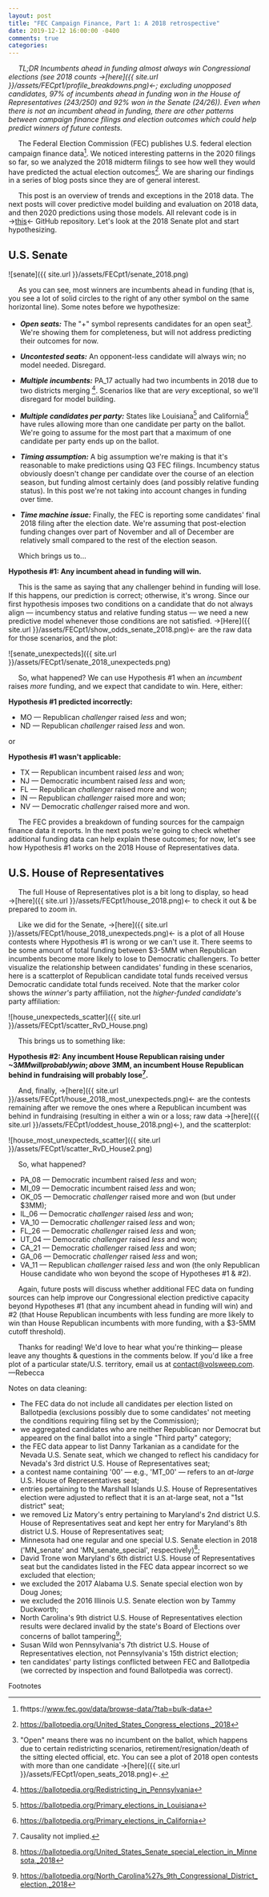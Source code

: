 ```yaml
---
layout: post
title: "FEC Campaign Finance, Part 1: A 2018 retrospective"
date: 2019-12-12 16:00:00 -0400
comments: true
categories:
---
```

&nbsp;&nbsp;&nbsp;&nbsp;&nbsp;*TL;DR Incumbents ahead in funding almost always win Congressional elections (see 2018 counts &#8594;[here]({{ site.url }}/assets/FECpt1/profile_breakdowns.png)&#8592;; excluding unopposed candidates, 97% of incumbents ahead in funding won in the House of Representatives (243/250) and 92% won in the Senate (24/26)). Even when there is not an incumbent ahead in funding, there are other patterns between campaign finance filings and election outcomes which could help predict winners of future contests.*

&nbsp;&nbsp;&nbsp;&nbsp;&nbsp;The Federal Election Commission (FEC) publishes U.S. federal election campaign finance data[^1]. We noticed interesting patterns in the 2020 filings so far, so we analyzed the 2018 midterm filings to see how well they would have predicted the actual election outcomes[^2]. We are sharing our findings in a series of blog posts since they are of general interest.

&nbsp;&nbsp;&nbsp;&nbsp;&nbsp;This post is an overview of trends and exceptions in the 2018 data. The next posts will cover predictive model building and evaluation on 2018 data, and then 2020 predictions using those models. All relevant code is in &#8594;[this](https://github.com/volsweep/volsweep.github.io/tree/master/projects/FEC/2018)&#8592; GitHub repository. Let's look at the 2018 Senate plot and start hypothesizing.


## U.S. Senate
![senate]({{ site.url }}/assets/FECpt1/senate_2018.png)

&nbsp;&nbsp;&nbsp;&nbsp;&nbsp;As you can see, most winners are incumbents ahead in funding (that is, you see a lot of solid circles to the right of any other symbol on the same horizontal line). Some notes before we hypothesize:

* _**Open seats:**_ The "+" symbol represents candidates for an open seat[^3]. We're showing them for completeness, but will not address predicting their outcomes for now.

* _**Uncontested seats:**_ An opponent-less candidate will always win; no model needed. Disregard.

* _**Multiple incumbents:**_ PA_17 actually had two incumbents in 2018 due to two districts merging [^4]. Scenarios like that are *very* exceptional, so we'll disregard for model building.

* _**Multiple candidates per party:**_ States like Louisiana[^5] and California[^6] have rules allowing more than one candidate per party on the ballot. We're going to assume for the most part that a maximum of one candidate per party ends up on the ballot.

* _**Timing assumption:**_ A big assumption we're making is that it's reasonable to make predictions using Q3 FEC filings. Incumbency status obviously doesn't change per candidate over the course of an election season, but funding almost certainly does (and possibly relative funding status). In this post we're not taking into account changes in funding over time.

* _**Time machine issue:**_ Finally, the FEC is reporting some candidates' final 2018 filing after the election date. We're assuming that post-election funding changes over part of November and all of December are relatively small compared to the rest of the election season.

&nbsp;&nbsp;&nbsp;&nbsp;&nbsp;Which brings us to...

**Hypothesis &#35;1: Any incumbent ahead in funding will win.**

&nbsp;&nbsp;&nbsp;&nbsp;&nbsp;This is the same as saying that any challenger behind in funding will lose. If this happens, our prediction is correct; otherwise, it's wrong. Since our first hypothesis imposes two conditions on a candidate that do not always align &#8212; incumbency status and relative funding status &#8212; we need a new predictive model whenever those conditions are not satisfied. &#8594;[Here]({{ site.url }}/assets/FECpt1/show_odds_senate_2018.png)&#8592; are the raw data for those scenarios, and the plot:

![senate_unexpecteds]({{ site.url }}/assets/FECpt1/senate_2018_unexpecteds.png)

&nbsp;&nbsp;&nbsp;&nbsp;&nbsp;So, what happened? We can use Hypothesis &#35;1 when an *incumbent* raises *more* funding, and we expect that candidate to win. Here, either:

**Hypothesis &#35;1 predicted incorrectly:**
* MO &#8212; Republican *challenger* raised *less* and won;
* ND &#8212; Republican *challenger* raised *less* and won.

or

**Hypothesis &#35;1 wasn't applicable:**
* TX &#8212; Republican incumbent raised *less* and won;
* NJ &#8212; Democratic incumbent raised *less* and won;
* FL &#8212; Republican *challenger* raised more and won;
* IN &#8212; Republican *challenger* raised more and won;
* NV &#8212; Democratic *challenger* raised more and won.


&nbsp;&nbsp;&nbsp;&nbsp;&nbsp;The FEC provides a breakdown of funding sources for the campaign finance data it reports. In the next posts we're going to check whether additional funding data can help explain these outcomes; for now, let's see how Hypothesis &#35;1 works on the 2018 House of Representatives data.


## U.S. House of Representatives
&nbsp;&nbsp;&nbsp;&nbsp;&nbsp;The full House of Representatives plot is a bit long to display, so head &#8594;[here]({{ site.url }}/assets/FECpt1/house_2018.png)&#8592; to check it out & be prepared to zoom in.

&nbsp;&nbsp;&nbsp;&nbsp;&nbsp;Like we did for the Senate, &#8594;[here]({{ site.url }}/assets/FECpt1/house_2018_unexpecteds.png)&#8592; is a plot of all House contests where Hypothesis &#35;1 is wrong or we can't use it. There seems to be some amount of total funding between $3-5MM when Republican incumbents become more likely to lose to Democratic challengers. To better visualize the relationship between candidates' funding in these scenarios, here is a scatterplot of Republican candidate total funds received versus Democratic candidate total funds received.  Note that the marker color shows the *winner's* party affiliation, not the *higher-funded candidate's* party affiliation:

![house_unexpecteds_scatter]({{ site.url }}/assets/FECpt1/scatter_RvD_House.png)

&nbsp;&nbsp;&nbsp;&nbsp;&nbsp;This brings us to something like:

**Hypothesis &#35;2: Any incumbent House Republican raising under ~$3MM will probably win; above ~$3MM, an incumbent House Republican behind in fundraising will probably lose[^7].**

&nbsp;&nbsp;&nbsp;&nbsp;&nbsp;And, finally, &#8594;[here]({{ site.url }}/assets/FECpt1/house_2018_most_unexpecteds.png)&#8592; are the contests remaining after we remove the ones where a Republican incumbent was behind in fundraising (resulting in either a win or a loss; raw data &#8594;[here]({{ site.url }}/assets/FECpt1/oddest_house_2018.png)&#8592;), and the scatterplot:

![house_most_unexpecteds_scatter]({{ site.url }}/assets/FECpt1/scatter_RvD_House2.png)

&nbsp;&nbsp;&nbsp;&nbsp;&nbsp;So, what happened?

* PA_08 &#8212; Democratic incumbent raised *less* and won;
* MI_09 &#8212; Democratic incumbent raised *less* and won;
* OK_05 &#8212; Democratic *challenger* raised more and won (but under $3MM);
* IL_06 &#8212; Democratic *challenger* raised *less* and won;
* VA_10 &#8212; Democratic *challenger* raised *less* and won;
* FL_26 &#8212; Democratic *challenger* raised *less* and won;
* UT_04 &#8212; Democratic *challenger* raised *less* and won;
* CA_21 &#8212; Democratic *challenger* raised *less* and won;
* GA_06 &#8212; Democratic *challenger* raised *less* and won;
* VA_11 &#8212; Republican *challenger* raised *less* and won (the only Republican House candidate who won beyond the scope of Hypotheses &#35;1 & &#35;2).


&nbsp;&nbsp;&nbsp;&nbsp;&nbsp;Again, future posts will discuss whether additional FEC data on funding sources can help improve our Congressional election predictive capacity beyond Hypotheses &#35;1 (that any incumbent ahead in funding will win) and &#35;2 (that House Republican incumbents with less funding are more likely to win than House Republican incumbents with more funding, with a $3-5MM cutoff threshold).

&nbsp;&nbsp;&nbsp;&nbsp;&nbsp;Thanks for reading! We'd love to hear what you're thinking&#8212; please leave any thoughts & questions in the comments below. If you'd like a free plot of a particular state/U.S. territory, email us at contact@volsweep.com. &#8212;Rebecca


Notes on data cleaning:

* The FEC data do not include all candidates per election listed on Ballotpedia (exclusions possibly due to some candidates' not meeting the conditions requiring filing set by the Commission);
* we aggregated candidates who are neither Republican nor Democrat but appeared on the final ballot into a single "Third party" category;
* the FEC data appear to list Danny Tarkanian as a candidate for the Nevada U.S. Senate seat, which we changed to reflect his candidacy for Nevada's 3rd district U.S. House of Representatives seat;
* a contest name containing '00' &#8212; e.g., 'MT_00' &#8212; refers to an *at-large* U.S. House of Representatives seat;
* entries pertaining to the Marshall Islands U.S. House of Representatives election were adjusted to reflect that it is an at-large seat, not a "1st district" seat;
* we removed Liz Matory's entry pertaining to Maryland's 2nd district U.S. House of Representatives seat and kept her entry for Maryland's 8th district U.S. House of Representatives seat;
* Minnesota had one regular and one special U.S. Senate election in 2018 ('MN_senate' and 'MN_senate_special', respectively)[^8];
* David Trone won Maryland's 6th district U.S. House of Representatives seat but the candidates listed in the FEC data appear incorrect so we excluded that election;
* we excluded the 2017 Alabama U.S. Senate special election won by Doug Jones;
* we excluded the 2016 Illinois U.S. Senate election won by Tammy Duckworth;
* North Carolina's 9th district U.S. House of Representatives election results were declared invalid by the state's Board of Elections over concerns of ballot tampering[^9];
* Susan Wild won Pennsylvania's 7th district U.S. House of Representatives election, not Pennsylvania's 15th district election;
* ten candidates' party listings conflicted between FEC and Ballotpedia (we corrected by inspection and found Ballotpedia was correct).


Footnotes

[^1]: fhttps://www.fec.gov/data/browse-data/?tab=bulk-data
[^2]: https://ballotpedia.org/United_States_Congress_elections,_2018
[^3]: "Open" means there was no incumbent on the ballot, which happens due to certain redistricting scenarios, retirement/resignation/death of the sitting elected official, etc. You can see a plot of 2018 open contests with more than one candidate &#8594;[here]({{ site.url }}/assets/FECpt1/open_seats_2018.png)&#8592;.
[^4]: https://ballotpedia.org/Redistricting_in_Pennsylvania
[^5]: https://ballotpedia.org/Primary_elections_in_Louisiana
[^6]: https://ballotpedia.org/Primary_elections_in_California
[^7]: Causality not implied.
[^8]: https://ballotpedia.org/United_States_Senate_special_election_in_Minnesota,_2018
[^9]: https://ballotpedia.org/North_Carolina%27s_9th_Congressional_District_election,_2018
